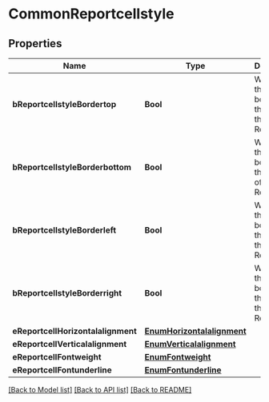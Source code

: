 # CommonReportcellstyle

## Properties
Name | Type | Description | Notes
------------ | ------------- | ------------- | -------------
**bReportcellstyleBordertop** | **Bool** | Whether there is a border at the top of the Reportcell | 
**bReportcellstyleBorderbottom** | **Bool** | Whether there is a border at the bottom of the Reportcell | 
**bReportcellstyleBorderleft** | **Bool** | Whether there is a border at the left of the Reportcell | 
**bReportcellstyleBorderright** | **Bool** | Whether there is a border at the right of the Reportcell | 
**eReportcellHorizontalalignment** | [**EnumHorizontalalignment**](EnumHorizontalalignment.md) |  | 
**eReportcellVerticalalignment** | [**EnumVerticalalignment**](EnumVerticalalignment.md) |  | 
**eReportcellFontweight** | [**EnumFontweight**](EnumFontweight.md) |  | 
**eReportcellFontunderline** | [**EnumFontunderline**](EnumFontunderline.md) |  | 

[[Back to Model list]](../README.md#documentation-for-models) [[Back to API list]](../README.md#documentation-for-api-endpoints) [[Back to README]](../README.md)


